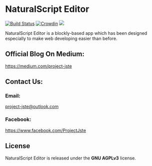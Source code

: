 # NaturalScript Editor

[![Build Status](https://travis-ci.org/project-jste/editor.svg?branch=master)](https://travis-ci.org/project-jste/editor)
[![Crowdin](https://badges.crowdin.net/naturalscript/localized.svg)](https://crowdin.com/project/naturalscript)
<a href="https://github.com/google/blockly"><img src="https://tinyurl.com/built-on-blockly" /></a>

NaturalScript Editor is a blockly-based app which has been designed especially to make web developing easier than before.

## Official Blog On Medium:

https://medium.com/project-jste

## Contact Us:

### Email:

project-jste@outlook.com

### Facebook:

https://www.facebook.com/ProjectJste

## License

NaturalScript Editor is released under the <b>GNU AGPLv3</b> license.
